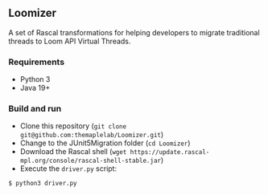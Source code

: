 ## Loomizer

A set of Rascal transformations for helping developers to migrate traditional threads to Loom API Virtual Threads.

### Requirements

   * Python 3
   * Java 19+

### Build and run

   * Clone this repository (`git clone git@github.com:themaplelab/Loomizer.git`)
   * Change to the JUnit5Migration folder (`cd Loomizer`) 
   * Download the Rascal shell (`wget https://update.rascal-mpl.org/console/rascal-shell-stable.jar`)
   * Execute the `driver.py` script:

```shell
$ python3 driver.py 
```

